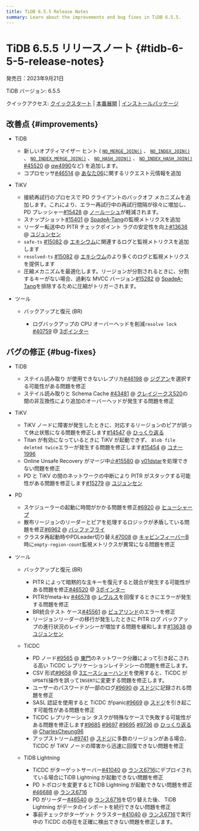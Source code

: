 ```yaml
---
title: TiDB 6.5.5 Release Notes
summary: Learn about the improvements and bug fixes in TiDB 6.5.5.
---
```


# TiDB 6.5.5 リリースノート {#tidb-6-5-5-release-notes}

発売日：2023年9月21日

TiDB バージョン: 6.5.5

クイックアクセス: [クイックスタート](https://docs.pingcap.com/tidb/v6.5/quick-start-with-tidb) | [本番展開](https://docs.pingcap.com/tidb/v6.5/production-deployment-using-tiup) | [インストールパッケージ](https://www.pingcap.com/download/?version=v6.5.5#version-list)

## 改善点 {#improvements}

-   TiDB

    -   新しいオプティマイザー ヒント ( [`NO_MERGE_JOIN()`](https://docs.pingcap.com/tidb/v6.5/optimizer-hints#no_merge_joint1_name--tl_name-) 、 [`NO_INDEX_JOIN()`](https://docs.pingcap.com/tidb/v6.5/optimizer-hints#no_index_joint1_name--tl_name-) 、 [`NO_INDEX_MERGE_JOIN()`](https://docs.pingcap.com/tidb/v6.5/optimizer-hints#no_index_merge_joint1_name--tl_name-) 、 [`NO_HASH_JOIN()`](https://docs.pingcap.com/tidb/v6.5/optimizer-hints#no_hash_joint1_name--tl_name-) 、 [`NO_INDEX_HASH_JOIN()`](https://docs.pingcap.com/tidb/v6.5/optimizer-hints#no_index_hash_joint1_name--tl_name-) [#45520](https://github.com/pingcap/tidb/issues/45520) @ [qw4990](https://github.com/qw4990)など) を追加します。
    -   コプロセッサ[#46514](https://github.com/pingcap/tidb/issues/46514) @ [あなた06](https://github.com/you06)に関するリクエスト元情報を追加

-   TiKV

    -   接続再試行のプロセスで PD クライアントのバックオフ メカニズムを追加します。これにより、エラー再試行中の再試行間隔が徐々に増加し、PD プレッシャー[#15428](https://github.com/tikv/tikv/issues/15428) @ [ノールーシュ](https://github.com/nolouch)が軽減されます。
    -   スナップショット[#15401](https://github.com/tikv/tikv/issues/15401) @ [SpadeA-Tang](https://github.com/SpadeA-Tang)の監視メトリクスを追加
    -   リーダー転送中の PITR チェックポイント ラグの安定性を向上[#13638](https://github.com/tikv/tikv/issues/13638) @ [ユジュンセン](https://github.com/YuJuncen)
    -   `safe-ts` [#15082](https://github.com/tikv/tikv/issues/15082) @ [エキシウム](https://github.com/ekexium)に関連するログと監視メトリクスを追加します
    -   `resolved-ts` [#15082](https://github.com/tikv/tikv/issues/15082) @ [エキシウム](https://github.com/ekexium)のより多くのログと監視メトリクスを提供します
    -   圧縮メカニズムを最適化します。リージョンが分割されるときに、分割するキーがない場合、過剰な MVCC バージョン[#15282](https://github.com/tikv/tikv/issues/15282) @ [SpadeA-Tang](https://github.com/SpadeA-Tang)を排除するために圧縮がトリガーされます。

-   ツール

    -   バックアップと復元 (BR)

        -   ログバックアップの CPU オーバーヘッドを削減`resolve lock` [#40759](https://github.com/pingcap/tidb/issues/40759) @ [3ポインター](https://github.com/3pointer)

## バグの修正 {#bug-fixes}

-   TiDB

    -   ステイル読み取り が使用できないレプリカ[#46198](https://github.com/pingcap/tidb/issues/46198) @ [ジグアン](https://github.com/zyguan)を選択する可能性がある問題を修正
    -   ステイル読み取りと Schema Cache [#43481](https://github.com/pingcap/tidb/issues/43481) @ [クレイジークス520](https://github.com/crazycs520)の間の非互換性により追加のオーバーヘッドが発生する問題を修正

-   TiKV

    -   TiKV ノードに障害が発生したときに、対応するリージョンのピアが誤って休止状態になる問題を修正します[#14547](https://github.com/tikv/tikv/issues/14547) @ [ひっくり返る](https://github.com/hicqu)
    -   Titan が有効になっているときに TiKV が起動できず、 `Blob file deleted twice`エラーが発生する問題を修正します[#15454](https://github.com/tikv/tikv/issues/15454) @ [コナー1996](https://github.com/Connor1996)
    -   Online Unsafe Recovery がマージ中止[#15580](https://github.com/tikv/tikv/issues/15580) @ [v01dstar](https://github.com/v01dstar)を処理できない問題を修正
    -   PD と TiKV の間のネットワークの中断により PITR がスタックする可能性がある問題を修正します[#15279](https://github.com/tikv/tikv/issues/15279) @ [ユジュンセン](https://github.com/YuJuncen)

-   PD

    -   スケジューラーの起動に時間がかかる問題を修正[#6920](https://github.com/tikv/pd/issues/6920) @ [ヒューシャープ](https://github.com/HuSharp)
    -   散布リージョンのリーダーとピアを処理するロジックが矛盾している問題を修正[#6962](https://github.com/tikv/pd/issues/6962) @ [バッファフライ](https://github.com/bufferflies)
    -   クラスタ再起動時やPDLeader切り替え[#7008](https://github.com/tikv/pd/issues/7008) @ [キャビンフィーバーB](https://github.com/CabinfeverB)時に`empty-region-count`監視メトリクスが異常になる問題を修正

-   ツール

    -   バックアップと復元 (BR)

        -   PITR によって暗黙的な主キーを復元すると競合が発生する可能性がある問題を修正[#46520](https://github.com/pingcap/tidb/issues/46520) @ [3ポインター](https://github.com/3pointer)
        -   PITRがmeta-kv [#46578](https://github.com/pingcap/tidb/issues/46578) @ [レヴルス](https://github.com/Leavrth)を回復するときにエラーが発生する問題を修正
        -   BR統合テスト ケース[#45561](https://github.com/pingcap/tidb/issues/46561) @ [ピュアリンド](https://github.com/purelind)のエラーを修正
        -   リージョンリーダーの移行が発生したときに PITR ログ バックアップの進行状況のレイテンシーが増加する問題を緩和します[#13638](https://github.com/tikv/tikv/issues/13638) @ [ユジュンセン](https://github.com/YuJuncen)

    -   TiCDC

        -   PD ノード[#9565](https://github.com/pingcap/tiflow/issues/9565) @ [東門](https://github.com/asddongmen)のネットワーク分離によって引き起こされる高い TiCDC レプリケーションレイテンシーの問題を修正します。
        -   CSV 形式[#9658](https://github.com/pingcap/tiflow/issues/9658) @ [3エースショーハンド](https://github.com/3AceShowHand)を使用すると、TiCDC が`UPDATE`操作を誤って`INSERT`に変更する問題を修正します。
        -   ユーザーのパスワードが一部のログ[#9690](https://github.com/pingcap/tiflow/issues/9690) @ [スドジ](https://github.com/sdojjy)に記録される問題を修正
        -   SASL 認証を使用すると TiCDC がpanic[#9669](https://github.com/pingcap/tiflow/issues/9669) @ [スドジ](https://github.com/sdojjy)を引き起こす可能性がある問題を修正
        -   TiCDC レプリケーション タスクが特殊なケースで失敗する可能性がある問題を修正します[#9685](https://github.com/pingcap/tiflow/issues/9685) [#9697](https://github.com/pingcap/tiflow/issues/9697) [#9695](https://github.com/pingcap/tiflow/issues/9695) [#9736](https://github.com/pingcap/tiflow/issues/9736) @ [ひっくり返る](https://github.com/hicqu) @ [CharlesCheung96](https://github.com/CharlesCheung96)
        -   アップストリーム[#9741](https://github.com/pingcap/tiflow/issues/9741) @ [スドジ](https://github.com/sdojjy)に多数のリージョンがある場合、TiCDC が TiKV ノードの障害から迅速に回復できない問題を修正

    -   TiDB Lightning

        -   TiCDC がターゲットサーバー[#41040](https://github.com/pingcap/tidb/issues/41040) @ [ランス6716](https://github.com/lance6716)にデプロイされている場合にTiDB Lightning が起動できない問題を修正
        -   PD トポロジを変更するとTiDB Lightning が起動できない問題を修正[#46688](https://github.com/pingcap/tidb/issues/46688) @ [ランス6716](https://github.com/lance6716)
        -   PD がリーダー[#46540](https://github.com/pingcap/tidb/issues/46540) @ [ランス6716](https://github.com/lance6716)を切り替えた後、 TiDB Lightning がデータのインポートを続行できない問題を修正
        -   事前チェックがターゲット クラスター[#41040](https://github.com/pingcap/tidb/issues/41040) @ [ランス6716](https://github.com/lance6716)で実行中の TiCDC の存在を正確に検出できない問題を修正します。
